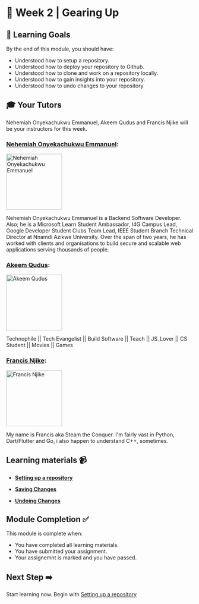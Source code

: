 # :pushpin: Week 2 | Gearing Up

## 🥅 Learning Goals

By the end of this module, you should have:
-   Understood how to setup a repository.
-   Understood how to deploy your repository to Github.
-   Understood how to clone and work on a repository locally.
-   Understood how to gain insights into your repository.
-   Understood how to undo changes to your repository
## :mortar_board: Your Tutors

Nehemiah Onyekachukwu Emmanuel, Akeem Qudus and Francis Njike will be your instructors for this week.


### [Nehemiah Onyekachukwu Emmanuel](https://github.com/devgenix):  
<img src="https://avatars.githubusercontent.com/u/56418363?v=4" title="Nehemiah Onyekachukwu Emmanuel" width="150"></img>

Nehemiah Onyekachukwu Emmanuel is a Backend Software Developer. Also; he is a Microsoft Learn Student Ambassador, I4G Campus Lead, Google Developer Student Clubs Team Lead, IEEE Student Branch Technical Director at Nnamdi Azikwe University. Over the span of two years, he has worked with clients and organisations to build secure and scalable web applications serving thousands of people.

### [Akeem Qudus](https://github.com/holytech):  
<img src="https://avatars.githubusercontent.com/holytech" href="hhttps://github.com/holytech" title="Akeem Qudus" width="150"></img>

Technophile || Tech Evangelist || Build Software || Teach || JS_Lover || CS Student || Movies || Games 

### [Francis Njike](https://github.com/clashkid155):  
<img src="https://drive.google.com/file/d/1FPc9l836ReHF0rfL1sduzDA8KpWx5rKX/view?usp=sharing" href="https://github.com/clashkid155" title="Francis Njike" width="150"></img>

My name is Francis aka Steam the Conquer. I'm fairly vast in Python, Dart/Flutter and Go, i also happen to understand C++, sometimes.

## Learning materials 📹

-  **[Setting up a repository](./1_Setting_up_a_Repository.md)**

-  **[Saving Changes](./2_Saving_changes.md)**

-  **[Undoing Changes](./4_Undoing_Changes.md)**

<!-- ## Exercise 📝

You assessment for the week is create a repository, 

## How to Submit :paperclip: -->

<!-- Go to the [assessment](https://docs.google.com/forms/d/e/1FAIpQLSd0XE-ICAwX7_2byU7JvIMlvaWfzdCcp2fHCu_D_P8Ai-xdvg/viewform?usp=sf_link) for Week 1 and submit your assignment. -->


## Module Completion ✅

This module is complete when:
-   You have completed all learning materials.
-   You have submitted your assignment.
-   Your assignemnt is marked and you have passed.

## Next Step ➡️

Start learning now. Begin with [Setting up a repository](./1_Setting_up_a_Repository.md)
